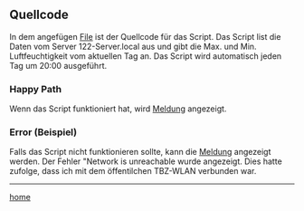 ## Quellcode
In dem angefügen [File](/Silvan_Frutiger/03_Script/Quellcode.bash) ist der Quellcode für das Script.
Das Script list die Daten vom Server 122-Server.local aus und gibt die Max. und Min. Luftfeuchtigkeit vom aktuellen Tag an.
Das Script wird automatisch jeden Tag um 20:00 ausgeführt.

### Happy Path
Wenn das Script funktioniert hat, wird [Meldung](/Silvan_Frutiger/03_Script/Happy_Paht.PNG) angezeigt.

### Error (Beispiel)
Falls das Script nicht funktionieren sollte, kann die [Meldung](/Silvan_Frutiger/03_Script/Error.PNG) angezeigt werden.
Der Fehler "Network is unreachable wurde angezeigt. Dies hatte zufolge, dass ich mit dem öffentilchen TBZ-WLAN verbunden war.

---
[home](/Silvan_Frutiger/)
